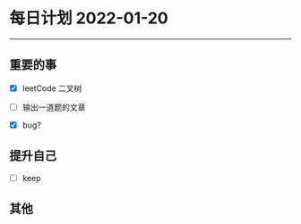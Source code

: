 #  每日计划 2022-01-20
---
## 重要的事
- [x]  leetCode 二叉树
- [ ]  输出一道题的文章
- [x]  bug?



## 提升自己
- [ ]  keep
  



## 其他








